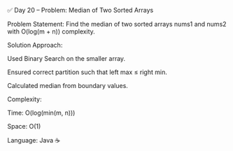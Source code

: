 ✅ Day 20 – Problem: Median of Two Sorted Arrays

Problem Statement:
Find the median of two sorted arrays nums1 and nums2 with O(log(m + n)) complexity.

Solution Approach:

Used Binary Search on the smaller array.

Ensured correct partition such that left max ≤ right min.

Calculated median from boundary values.

Complexity:

Time: O(log(min(m, n)))

Space: O(1)

Language: Java ☕
